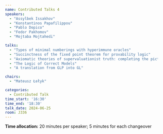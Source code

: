 ```yaml
---
name: Contributed Talks 4
speakers: 
  - "Assylbek Issakhov"
  - "Konstantinos Papafilippou"
  - "Pablo Dopico"
  - "Fedor Pakhomov"
  - "Mojtaba Mojtahedi"

talks: 
  - "Types of minimal numberings with hyperimmune oracles"
  - "Succinctness of the fixed point theorem for provability logic"
  - "Axiomatic theories of supervaluationist truth: completing the picture"
  - "The Logic of Correct Models"
  - "A translation from GLP into GL"

chairs:
  - "Mateusz Łełyk"

categories:
  - Contributed Talk
time_start: '16:30'
time_end: '18:30'
talk_date: 2024-06-25
room: J336
---
```

**Time allocation:** 20 minutes per speaker; 5 minutes for each changeover
